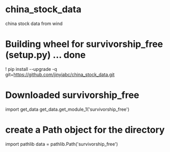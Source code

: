 # china_stock_data
 china stock data from wind

#  Building wheel for survivorship_free (setup.py) ... done
! pip install --upgrade -q git+https://github.com/jinyiabc/china_stock_data.git

#  Downloaded survivorship_free
import get_data
get_data.get_module_1('survivorship_free')

#  create a Path object for the directory 
import pathlib
data = pathlib.Path('survivorship_free')
